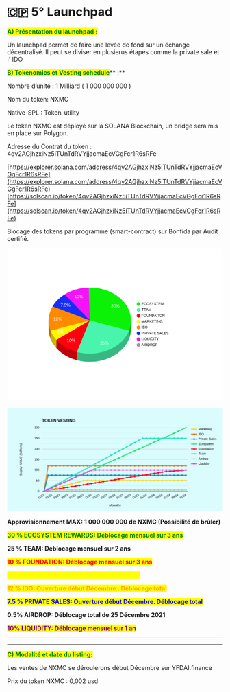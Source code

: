 # 🇨🇵 5° Launchpad

<mark style="color:green;">**A) Présentation du launchpad :**</mark>

Un launchpad permet de faire une levée de fond sur un échange décentralisé. Il peut se diviser en plusierus étapes comme la private sale et l' IDO

<mark style="color:green;">**B) Tokenomics et Vesting schedule**</mark>** :**

Nombre d’unité : 1 Milliard ( 1 000 000 000 )

Nom du token: NXMC

Native-SPL : Token-utility

Le token NXMC est déployé sur la SOLANA Blockchain, un bridge sera mis en place sur Polygon.

Adresse du Contrat  du token :\
4qv2AGjhzxiNz5iTUnTdRVYjjacmaEcVGgFcr1R6sRFe

[https://explorer.solana.com/address/4qv2AGjhzxiNz5iTUnTdRVYjjacmaEcVGgFcr1R6sRFe](https://explorer.solana.com/address/4qv2AGjhzxiNz5iTUnTdRVYjjacmaEcVGgFcr1R6sRFe)                    [https://solscan.io/token/4qv2AGjhzxiNz5iTUnTdRVYjjacmaEcVGgFcr1R6sRFe](https://solscan.io/token/4qv2AGjhzxiNz5iTUnTdRVYjjacmaEcVGgFcr1R6sRFe)

Blocage des tokens par programme (smart-contract) sur Bonfida par Audit certifié.

![](.gitbook/assets/donutchart.png)

![](<.gitbook/assets/Supply NXMCturquoise.png>)

**Approvisionnement MAX: 1 000 000 000 de NXMC (Possibilité de  brûler)**

<mark style="color:green;">**30 % ECOSYSTEM REWARDS: Déblocage mensuel sur 3 ans**</mark>

**25 % TEAM: Déblocage mensuel sur 2 ans**

<mark style="color:red;">**10 % FOUNDATION: Déblocage mensuel sur 3 ans**</mark>

<mark style="color:yellow;">**5% MARKETING: Déblocage mensuel sur 1 an**</mark>

<mark style="color:orange;">**12 % IDO: Ouverture début Décembre . Déblocage total**</mark>

<mark style="color:blue;">**7.5 % PRIVATE SALES: Ouverture début Décembre. Déblocage total**</mark>

**0.5% AIRDROP: Déblocage total de 25 Décembre 2021**

<mark style="color:purple;">**10% LIQUIDITY: Déblocage mensuel sur 1 an**</mark>

****

****

<mark style="color:green;">**C) Modalité et date du listing:**</mark>

Les ventes de NXMC se déroulerons début Décembre sur YFDAI.finance

Prix du token NXMC : 0,002 usd



